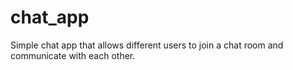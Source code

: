 # chat_app

Simple chat app that allows different users to join a chat room and communicate with each other.